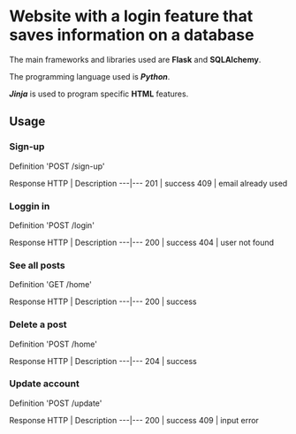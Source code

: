 # Website with a login feature that saves information on a database

The main frameworks and libraries used are **Flask** and **SQLAlchemy**.

The programming language used is __*Python*__.

__*Jinja*__ is used to program specific **HTML** features.

## Usage

### Sign-up

Definition
'POST /sign-up'

Response
HTTP | Description
---|---
201 | success
409 | email already used

### Loggin in

Definition
'POST /login'

Response
HTTP | Description
---|---
200 | success
404 | user not found

### See all posts

Definition
'GET /home'

Response
HTTP | Description
---|---
200 | success

### Delete a post

Definition
'POST /home'

Response
HTTP | Description
---|---
204 | success

### Update account

Definition
'POST /update'

Response
HTTP | Description
---|---
200 | success
409 | input error
